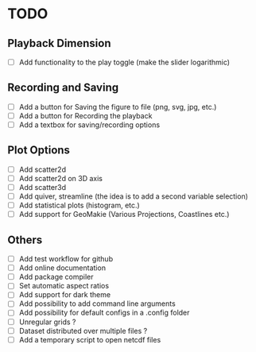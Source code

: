 
# TODO

## Playback Dimension

- [ ] Add functionality to the play toggle (make the slider logarithmic)

## Recording and Saving

- [ ] Add a button for Saving the figure to file (png, svg, jpg, etc.)
- [ ] Add a button for Recording the playback
- [ ] Add a textbox for saving/recording options

## Plot Options

- [ ] Add scatter2d
- [ ] Add scatter2d on 3D axis
- [ ] Add scatter3d
- [ ] Add quiver, streamline (the idea is to add a second variable selection)
- [ ] Add statistical plots (histogram, etc.)
- [ ] Add support for GeoMakie (Various Projections, Coastlines etc.)

## Others

- [ ] Add test workflow for github
- [ ] Add online documentation
- [ ] Add package compiler
- [ ] Set automatic aspect ratios
- [ ] Add support for dark theme
- [ ] Add possibility to add command line arguments
- [ ] Add possibility for default configs in a .config folder
- [ ] Unregular grids ?
- [ ] Dataset distributed over multiple files ?
- [ ] Add a temporary script to open netcdf files
